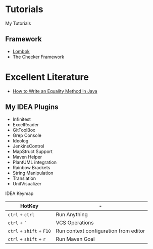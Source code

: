 # Tutorials

My Tutorials

## Framework

* [Lombok](./tdd/lombok/Lombok/Overview.md)
* The Checker Framework

# Excellent Literature

* [How to Write an Equality Method in Java](./tdd/lombok/Lombok/How%20to%20Write%20an%20Equality%20Method%20in%20Java.md)

## My IDEA Plugins

* Infinitest
* ExcelReader
* GitToolBox
* Grep Console
* Ideolog
* JenkinsControl
* MapStruct Support
* Maven Helper
* PlantUML integration
* Rainbow Brackets
* String Manipulation
* Translation
* UnitVisualizer

IDEA Keymap

| HotKey                   | -                                     |
|--------------------------|---------------------------------------|
| `ctrl` + `ctrl`          | Run Anything                          |
| `ctrl` + <code>`</code>  | VCS Operations                        |
| `ctrl` + `shift` + `F10` | Run context configuration from editor |
| `ctrl` + `shift` + `r`   | Run Maven Goal                        |
